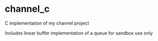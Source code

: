 # channel_c
C implementation of my channel project

Includes linear buffer implementation of a queue for sandbox use only
